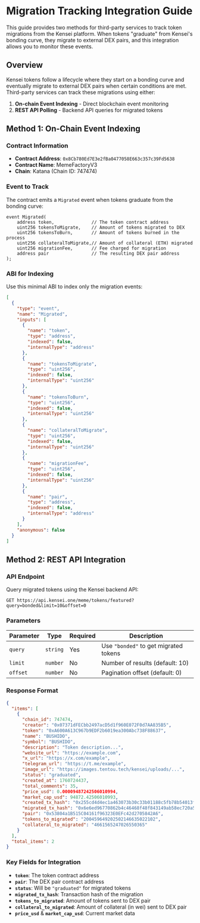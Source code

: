# Migration Tracking Integration Guide

This guide provides two methods for third-party services to track token migrations from the Kensei platform. When tokens "graduate" from Kensei's bonding curve, they migrate to external DEX pairs, and this integration allows you to monitor these events.

## Overview

Kensei tokens follow a lifecycle where they start on a bonding curve and eventually migrate to external DEX pairs when certain conditions are met. Third-party services can track these migrations using either:

1. **On-chain Event Indexing** - Direct blockchain event monitoring
2. **REST API Polling** - Backend API queries for migrated tokens

## Method 1: On-Chain Event Indexing

### Contract Information
- **Contract Address**: `0x8Cb780Ed7E3e2fBa0477058E663c357c39Fd5638`
- **Contract Name**: MemeFactoryV3
- **Chain**: Katana (Chain ID: 747474)

### Event to Track

The contract emits a `Migrated` event when tokens graduate from the bonding curve:

```solidity
event Migrated(
    address token,              // The token contract address
    uint256 tokensToMigrate,    // Amount of tokens migrated to DEX
    uint256 tokensToBurn,       // Amount of tokens burned in the process
    uint256 collateralToMigrate,// Amount of collateral (ETH) migrated
    uint256 migrationFee,       // Fee charged for migration
    address pair                // The resulting DEX pair address
);
```

### ABI for Indexing

Use this minimal ABI to index only the migration events:

```json
[
  {
    "type": "event",
    "name": "Migrated",
    "inputs": [
      {
        "name": "token",
        "type": "address",
        "indexed": false,
        "internalType": "address"
      },
      {
        "name": "tokensToMigrate",
        "type": "uint256",
        "indexed": false,
        "internalType": "uint256"
      },
      {
        "name": "tokensToBurn",
        "type": "uint256",
        "indexed": false,
        "internalType": "uint256"
      },
      {
        "name": "collateralToMigrate",
        "type": "uint256",
        "indexed": false,
        "internalType": "uint256"
      },
      {
        "name": "migrationFee",
        "type": "uint256",
        "indexed": false,
        "internalType": "uint256"
      },
      {
        "name": "pair",
        "type": "address",
        "indexed": false,
        "internalType": "address"
      }
    ],
    "anonymous": false
  }
]
```

## Method 2: REST API Integration

### API Endpoint

Query migrated tokens using the Kensei backend API:

```
GET https://api.kensei.one/meme/tokens/featured?query=bonded&limit=10&offset=0
```

### Parameters

| Parameter | Type     | Required | Description                           |
|-----------|----------|----------|---------------------------------------|
| `query`   | `string` | Yes      | Use `"bonded"` to get migrated tokens |
| `limit`   | `number` | No       | Number of results (default: 10)      |
| `offset`  | `number` | No       | Pagination offset (default: 0)       |

### Response Format

```json
{
  "items": [
    {
      "chain_id": 747474,
      "creator": "0x07371dFECbb2497acD5d1f960E072F0d7AA835B5",
      "token": "0xA600A613C967b9EDF2b6019ea300Abc738F88637",
      "name": "BUSHIDO",
      "symbol": "BUSHIDO",
      "description": "Token description...",
      "website_url": "https://example.com",
      "x_url": "https://x.com/example",
      "telegram_url": "https://t.me/example",
      "image_url": "https://images.tentou.tech/kensei/uploads/...",
      "status": "graduated",
      "created_at": 1760724437,
      "total_comments": 35,
      "price_usd": 0.00009487242506010994,
      "market_cap_usd": 94872.42506010993,
      "created_tx_hash": "0x255cd4d4ec1a463073b30c33b01188c5fb78b54013f0a86cd3e89c7da814bad6",
      "migrated_tx_hash": "0x6e6ed96770862b4c46468f48f843149ab58ec720a5e2d9970b2dc24ca5b757ac",
      "pair": "0x53804a1B515C04161f96323E0EFc42d2705842A6",
      "tokens_to_migrated": "200459649202502146635022102",
      "collateral_to_migrated": "4661565247026550365"
    }
  ],
  "total_items": 2
}
```

### Key Fields for Integration

- **`token`**: The token contract address
- **`pair`**: The DEX pair contract address
- **`status`**: Will be `"graduated"` for migrated tokens
- **`migrated_tx_hash`**: Transaction hash of the migration
- **`tokens_to_migrated`**: Amount of tokens sent to DEX pair
- **`collateral_to_migrated`**: Amount of collateral (in wei) sent to DEX pair
- **`price_usd`** & **`market_cap_usd`**: Current market data